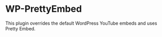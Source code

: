 # WP-PrettyEmbed

This plugin overrides the default WordPress YouTube embeds and uses Pretty Embed.
